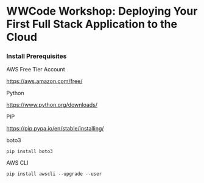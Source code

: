# WWCode Workshop: Deploying Your First Full Stack Application to the Cloud

### Install Prerequisites
AWS Free Tier Account

https://aws.amazon.com/free/

Python

https://www.python.org/downloads/

PIP

https://pip.pypa.io/en/stable/installing/

boto3

```pip install boto3```
 
AWS CLI

```pip install awscli --upgrade --user```

